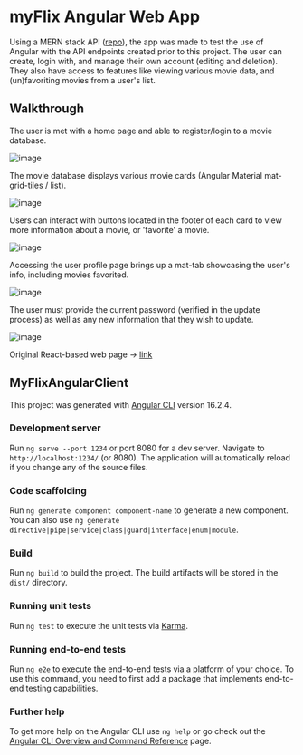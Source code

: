 # myFlix Angular Web App

Using a MERN stack API ([repo](https://github.com/MattGaughan2022/nodeMovieAPI)), the app was made to test the use of Angular with the API endpoints created prior to this project. The user can create, login with, and manage their own account (editing and deletion). They also have access to features like viewing various movie data, and (un)favoriting movies from a user's list.

## Walkthrough

The user is met with a home page and able to register/login to a movie database.

![image](https://github.com/MattGaughan2022/myFlix-Angular-client/assets/80429635/deb1afdb-fe0e-4f0c-b786-1783270ef80e)

The movie database displays various movie cards (Angular Material mat-grid-tiles / list).

![image](https://github.com/MattGaughan2022/myFlix-Angular-client/assets/80429635/9a2ec475-4e62-40f0-9013-1c656d7f429b)

Users can interact with buttons located in the footer of each card to view more information about a movie, or 'favorite' a movie.

![image](https://github.com/MattGaughan2022/myFlix-Angular-client/assets/80429635/4c30f69b-cf0c-437d-a6c1-0c8bd13d1ade)

Accessing the user profile page brings up a mat-tab showcasing the user's info, including movies favorited. 

![image](https://github.com/MattGaughan2022/myFlix-Angular-client/assets/80429635/c6fa92ae-a713-47b7-b13f-c9f6e2eb2b98)

The user must provide the current password (verified in the update process) as well as any new information that they wish to update.  

![image](https://github.com/MattGaughan2022/myFlix-Angular-client/assets/80429635/17eff7fd-a0a1-42c5-93ef-e361becf7648)

Original React-based web page -> [link](https://mattg-moviesreact.netlify.app/login)

## MyFlixAngularClient

This project was generated with [Angular CLI](https://github.com/angular/angular-cli) version 16.2.4.

### Development server

Run `ng serve --port 1234` or port 8080 for a dev server. Navigate to `http://localhost:1234/` (or 8080). The application will automatically reload if you change any of the source files.

### Code scaffolding

Run `ng generate component component-name` to generate a new component. You can also use `ng generate directive|pipe|service|class|guard|interface|enum|module`.

### Build

Run `ng build` to build the project. The build artifacts will be stored in the `dist/` directory.

### Running unit tests

Run `ng test` to execute the unit tests via [Karma](https://karma-runner.github.io).

### Running end-to-end tests

Run `ng e2e` to execute the end-to-end tests via a platform of your choice. To use this command, you need to first add a package that implements end-to-end testing capabilities.

### Further help

To get more help on the Angular CLI use `ng help` or go check out the [Angular CLI Overview and Command Reference](https://angular.io/cli) page.
